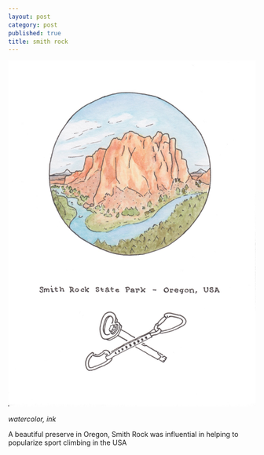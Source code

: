 ```yaml
---
layout: post
category: post
published: true
title: smith rock
---
```

![smith rock state park](/media/smith-rock-1200w.jpeg)
<!--more-->
<span class='medium fr'>*watercolor, ink*</span>
  
  
  
A beautiful preserve in Oregon, Smith Rock was influential in helping to popularize sport climbing in the USA